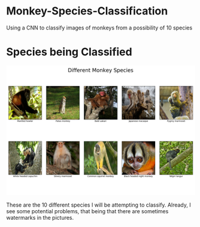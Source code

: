 # Monkey-Species-Classification
Using a CNN to classify images of monkeys from a possibility of 10 species

# Species being Classified

![image](Charts/species.png)

These are the 10 different species I will be attempting to classify. Already, I see some potential problems, that being that there are sometimes watermarks in the pictures.